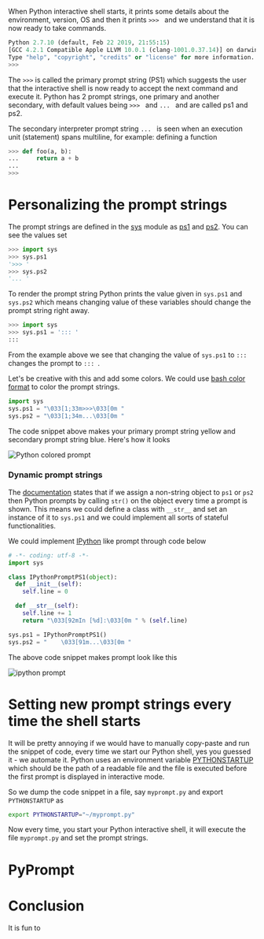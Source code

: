 When Python interactive shell starts, it prints some details about the environment, version, OS and then it prints `>>> ` and we understand that it is now ready to take commands.

```py
Python 2.7.10 (default, Feb 22 2019, 21:55:15)
[GCC 4.2.1 Compatible Apple LLVM 10.0.1 (clang-1001.0.37.14)] on darwin
Type "help", "copyright", "credits" or "license" for more information.
>>>
```

The `>>>` is called the primary prompt string (PS1) which suggests the user that the interactive shell is now
ready to accept the next command and execute it. Python has 2 prompt strings, one primary and another secondary,
with default values being `>>> ` and `... ` and are called ps1 and ps2.

The secondary interpreter prompt string `... ` is seen when an execution unit (statement) spans multiline, for example: defining a function

```py
>>> def foo(a, b):
...     return a + b
...
>>>
```

# Personalizing the prompt strings
The prompt strings are defined in the [sys](https://docs.python.org/3/library/sys.html) module as [ps1](https://docs.python.org/3/library/sys.html#sys.ps1) and [ps2](https://docs.python.org/3/library/sys.html#sys.ps2). You can see the values set

```py
>>> import sys
>>> sys.ps1
'>>> '
>>> sys.ps2
'... '
```

To render the prompt string Python prints the value given in `sys.ps1` and `sys.ps2` which means changing value of these variables should change the prompt string right away.

```py
>>> import sys
>>> sys.ps1 = '::: '
:::
```

From the example above we see that changing the value of `sys.ps1` to `::: ` changes the prompt to `::: `.

Let's be creative with this and add some colors. We could use [bash color format](https://misc.flogisoft.com/bash/tip_colors_and_formatting) to color the prompt strings.

```py
import sys
sys.ps1 = "\033[1;33m>>>\033[0m "
sys.ps2 = "\033[1;34m...\033[0m "
```

The code snippet above makes your primary prompt string yellow and secondary prompt string blue. Here's how it looks

![Python colored prompt](https://user-images.githubusercontent.com/4745789/74809433-2a74c080-5313-11ea-9cc5-640c68521c8a.png)

### Dynamic prompt strings

The [documentation](https://docs.python.org/3/library/sys.html#sys.ps2) states that if we assign a non-string object to `ps1` or `ps2` then Python prompts by calling `str()` on the object every time a prompt is shown. This means we could define a class with `__str__` and set an instance of it to `sys.ps1` and we could implement all sorts of stateful functionalities.

We could implement [IPython](https://ipython.org/) like prompt through code below

```py
# -*- coding: utf-8 -*-
import sys

class IPythonPromptPS1(object):
  def __init__(self):
    self.line = 0

  def __str__(self):
    self.line += 1
    return "\033[92mIn [%d]:\033[0m " % (self.line)

sys.ps1 = IPythonPromptPS1()
sys.ps2 = "    \033[91m...\033[0m "
```

The above code snippet makes prompt look like this

![ipython prompt](https://user-images.githubusercontent.com/4745789/74816659-92ca9e80-5321-11ea-84be-5eccd9497438.png)

# Setting new prompt strings every time the shell starts
It will be pretty annoying if we would have to manually copy-paste and run the snippet of code, every time we start our Python shell, yes you guessed it - we automate it. Python uses an environment variable [PYTHONSTARTUP](https://docs.python.org/3/using/cmdline.html#envvar-PYTHONSTARTUP) which should be the path of a readable file and the file is executed before the first prompt is displayed in interactive mode.

So we dump the code snippet in a file, say `myprompt.py` and export `PYTHONSTARTUP` as

```sh
export PYTHONSTARTUP="~/myprompt.py"
```

Now every time, you start your Python interactive shell, it will execute the file `myprompt.py` and set the prompt strings.

# PyPrompt

# Conclusion

It is fun to